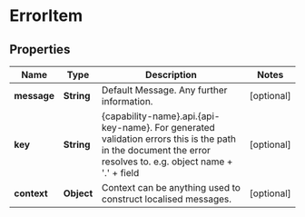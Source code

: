 

# ErrorItem

## Properties

Name | Type | Description | Notes
------------ | ------------- | ------------- | -------------
**message** | **String** | Default Message. Any further information. |  [optional]
**key** | **String** | {capability-name}.api.{api-key-name}. For generated validation errors this is the path in the document the error resolves to. e.g. object name + &#39;.&#39; + field |  [optional]
**context** | **Object** | Context can be anything used to construct localised messages. |  [optional]




